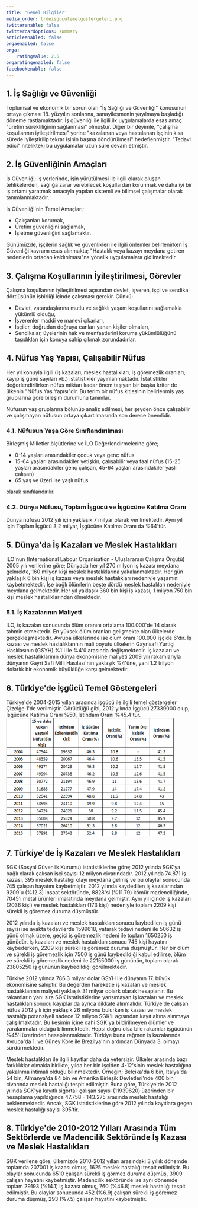 ```yaml
---
title: 'Genel Bilgiler'
media_order: trdeisgucutemelgostergeleri.png
twitterenable: false
twittercardoptions: summary
articleenabled: false
orgaenabled: false
orga:
    ratingValue: 2.5
orgaratingenabled: false
facebookenable: false
---
```


## 1. İş Sağlığı ve Güvenliği
Toplumsal ve ekonomik bir sorun olan "İş Sağlığı ve Güvenliği" konusunun ortaya çıkması 18. yüzyılın sonlarına, sanayileşmenin yayılmaya başladığı döneme rastlamaktadır. İş güvenliği ile ilgili ilk uygulamalarda esas amaç "üretim sürekliliğinin sağlanması" olmuştur. Diğer bir deyimle, "çalışma koşullarının iyileştirilmesi" yerine "kazalanan veya hastalanan işçinin kısa sürede iyileştirilip tekrar işinin başına döndürülmesi" hedeflenmiştir. "Tedavi edici" nitelikteki bu uygulamalar uzun süre devam etmiştir.

## 2. İş Güvenliğinin Amaçları
İş Güvenliği; iş yerlerinde, işin yürütülmesi ile ilgili olarak oluşan tehlikelerden, sağlığa zarar verebilecek koşullardan korunmak ve daha iyi bir iş ortamı yaratmak amacıyla yapılan sistemli ve bilimsel çalışmalar olarak tanımlanmaktadır.

İş Güvenliği'nin Temel Amaçları;
* Çalışanları korumak,
* Üretim güvenliğini sağlamak,
* İşletme güvenliğini sağlamaktır.

Günümüzde, işçilerin sağlık ve güvenlikleri ile ilgili önlemler belirlenirken İş Güvenliği kavramı esas alınmakta; "Hastalık veya kazayı meydana getiren nedenlerin ortadan kaldırılması"na yönelik uygulamalara gidilmektedir.

## 3. Çalışma Koşullarının İyileştirilmesi, Görevler
Çalışma koşullarının iyileştirilmesi açısından devlet, işveren, işçi ve sendika dörtlüsünün işbirliği içinde çalışması gerekir. Çünkü;
* Devlet, vatandaşlarına mutlu ve sağlıklı yaşam koşullarını sağlamakla yükümlü olduğu,
* İşverenler maddi ve manevi çıkarları,
* İşçiler, doğrudan doğruya canları yanan kişiler olmaları,
* Sendikalar, üyelerinin hak ve menfaatlerini koruma yükümlülüğünü taşıdıkları için konuya sahip çıkmak zorundadırlar.

## 4. Nüfus Yaş Yapısı, Çalışabilir Nüfus

Her yıl konuyla ilgili (iş kazaları, meslek hastalıkları, iş göremezlik oranları, kayıp iş günü sayıları vb.) istatistikler yayınlanmaktadır. İstatistikler değerlendirilirken nüfus miktarı kadar önem taşıyan bir başka kriter de ülkenin "Nüfus Yaş Yapısı"dir. Bu terim bir nüfus kitlesinin belirlenmiş yaş gruplarına göre bileşim durumunu tanımlar.

Nüfusun yaş gruplarına bölünüp analiz edilmesi, her şeyden önce çalışabilir ve çalışmayan nüfusun ortaya çıkartılmasında son derece önemlidir.

### 4.1. Nüfusun Yaşa Göre Sınıflandırılması
Birleşmiş Milletler ölçütlerine ve İLO Değerlendirmelerine göre;
* 0-14 yaşları arasındakiler çocuk veya genç nüfus
* 15-64 yaşları arasındakiler yetişkin, çalışabilir veya faal nüfus
(15-25 yaşları arasındakiler genç çalışan, 45-64 yaşları arasındakiler yaşlı çalışan)
* 65 yaş ve üzeri ise yaşlı nüfus

olarak sınıfılandırılır.

### 4.2. Dünya Nüfusu, Toplam İşgücü ve İşgücüne Katılma Oranı
Dünya nüfusu 2012 yılı için yaklaşık 7 milyar olarak verilmektedir. Aynı yıl için Toplam İşgücü 3,2 milyar, İşgücüne Katılma Oranı da %64'tür.

## 5. Dünya'da İş Kazaları ve Meslek Hastalıkları
ILO'nun (International Labour Organisation - Uluslararası Çalışma Örgütü) 2005 yılı verilerine göre; Dünyada her yıl 270 milyon iş kazası meydana gelmekte, 160 milyon kişi meslek hastalıklarına yakalanmaktadır. Her gün yaklaşık 6 bin kişi iş kazası veya meslek hastalıkları nedeniyle yaşamını kaybetmektedir. İşe bağlı ölümlerin beşte dördü meslek hastalıları nedeniyle meydana gelmektedir. Her yıl yaklaşık 360 bin kişi iş kazası, 1 milyon 750 bin kişi meslek hastalıklarından ölmektedir. 

### 5.1. İş Kazalarının Maliyeti
ILO, iş kazaları sonucunda ölüm oranını ortalama 100.000'de 14 olarak tahmin etmektedir. En yüksek ölüm oranları gelişmekte olan ülkelerde gerçekleşmektedir. Avrupa ülkelerinde ise ölüm oranı 100.000 işçide 6'dır. İş kazası ve meslek hastalıklarının mali boyutu ülkelerin Gayrisafi Yurtiçi Haslılasının (GSYH) %1'i ile %4'ü arasında değişmektedir. İş kazaları ve meslek hastalıklarının dünya ekonomisine maliyeti 2009 yılı rakamlarıyla dünyanın Gayri Safi Milli Hasılası'nın yaklaşık %4'üne, yani 1.2 trilyon dolarlık bir ekonomik büyüklüğe karşı gelmektedir.

## 6. Türkiye'de İşgücü Temel Göstergeleri
Türkiye'de 2004-2015 yılları arasında işgücü ile ilgili temel göstergeler Çizelge 1'de verilmiştir. Görüldüğü gibi, 2012 yılında İşgücü 27339000 olup, İşgücüne Katılma Oranı %50, İstihdam Oranı %45.4'tür.
![Çizelge 1 - Türkiye'de 2004-2015 yılları arasında işgücü temel göstergeleri](trdeisgucutemelgostergeleri.png)

## 7. Türkiye'de İş Kazaları ve Meslek Hastalıkları
SGK (Sosyal Güvenlik Kurumu) istatistiklerine göre; 2012 yılında SGK'ya bağlı olarak çalışan işçi sayısı 12 milyon civarındadır. 2012 yılında 74.871 iş kazası, 395 meslek hastalığı olayı meydana gelmiş ve bu olaylar sonucunda 745 çalışan hayatını kaybetmiştir. 2012 yılında kaydedilen iş kazalarından 9209'u (%12.3) inşaat sektöründe, 8828'si (%11.79) kömür madenciliğinde, 7045'i metal ürünleri imalatında meydana gelmiştir. Aynı yıl içinde iş kazaları (2036 kişi) ve meslek hastalıkları (173 kişi) nedeniyle toplam 2209 kişi sürekli iş göremez duruma düşmüştür.

2012 yılında iş kazaları ve meslek hastalıkları sonucu kaybedilen iş günü sayısı ise ayakta tedavilerde 1599618, yatarak tedavi nedeni ile 50632 iş günü olmak üzere, geçici iş göremezlik nedeni ile toplam 1650250 iş günüdür. İş kazaları ve meslek hastalıkları sonucu 745 kişi hayatını kaybederken, 2209 kişi sürekli iş göremez duruma düşmüştür. Her bir ölüm ve sürekli iş göremezlik için 7500 iş günü kaybedildiği kabul edilirse, ölüm ve sürekli iş göremezlik nedeni ile 22155000 iş gününün, toplam olarak 23805250 iş gününün kaybedildiği görülmektedir. 

Türkiye 2012 yılında 786.3 milyar dolar GSYH ile dünyanın 17. büyük ekonomisine sahiptir. Bu değerden hareketle iş kazaları ve meslek hastalıklarının maliyeti yaklaşık 31 milyar dolark olarak hesaplanır. Bu rakamların yanı sıra SGK istatistiklerine yansımayan iş kazaları ve meslek hastalıkları sonucu kayıplar da ayrıca dikkate alınmalıdır. Türkiye'de çalışan nüfus 2012 yılı için yaklaşık 26 milyonu bulurken iş kazası ve meslek hastalığı potansiyeli sadece 12 milyon SGK'lı açısından kayıt altına alınmaya çalışılmaktadır. Bu kesimin içine dahi SGK'ya bildirilmeyen ölümler ve yaralanmalar olduğu bilinmektedir. Hepsi doğru olsa bile rakamlar işgücünün %45'i üzerinden hesaplanmaktadır. Türkiye buna rağmen iş kazalarında Avrupa'da 1. ve Güney Kore ile Brezilya'nın ardından Dünyada 3. olmayı sürdürmektedir.

Meslek hastalıkları ile ilgili kayıtlar daha da yetersizir. Ülkeler arasında bazı farklılıklar olmakla birlikte, yılda her bin işçiden 4-12'sinin meslek hastalığına yakalnma ihtimali olduğu bilinmektedir. Örneğin; Belçika'da 6 bin, İtalya'da 54 bin, Almanya'da 84 bin ve Amerika Birleşik Devletleri'nde 400 bin civarında meslek hastalığı tespit edilmiştir. Buna göre, Türkiye'de 2012 yılında SGK'ya kayıtlı sigortalı çalışan sayısı (11939620) üzerinden bir hesaplama yapıldığında 47.758 - 143.275 arasında meslek hastalığı beklenmektedir. Ancak, SGK istatistiklerine göre 2012 yılında kayıtlara geçen meslek hastalığı sayısı 395'tir.

## 8. Türkiye'de 2010-2012 Yılları Arasında Tüm Sektörlerde ve Madencilik Sektöründe İş Kazası ve Meslek Hastalıkları
SGK verilene göre, ülkemizde 2010-2012 yılları arasındaki 3 yıllık dönemde toplamda 207001 iş kazası olmuş, 1625 meslek hastalığı tespit edilmiştir. Bu olaylar sonucunda 6510 çalışan sürekli iş görmez duruma düşmüş, 3909 çalışan hayatını kaybetmiştir. Madencilik sektöründe ise aynı dönemde toplam 29193 (%14.1) iş kazası olmuş, 760 (%46.8) meslek hastalığı tespit edilmiştir. Bu olaylar sonucunda 452 (%6.9) çalışan sürekli iş göremez duruma düşmüş, 293 (%7.5) çalışan hayatını kaybetmiştir.